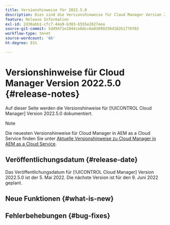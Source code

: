 ```yaml
---
title: Versionshinweise für 2022.5.0
description: Dies sind die Versionshinweise für Cloud Manager Version 2022.5.0.
feature: Release Information
exl-id: 2d38abb1-cfc7-44a9-b303-b555e2827eea
source-git-commit: 5dd9471e1044ce0dcc6a03099256d182b1776f02
workflow-type: tm+mt
source-wordcount: '86'
ht-degree: 81%

---
```



# Versionshinweise für Cloud Manager Version 2022.5.0 {#release-notes}

Auf dieser Seite werden die Versionshinweise für [!UICONTROL Cloud Manager] Version 2022.5.0 dokumentiert.

>[!NOTE]
>
>Die neuesten Versionshinweise für Cloud Manager in AEM as a Cloud Service finden Sie unter [Aktuelle Versionshinweise zu Cloud Manager in AEM as a Cloud Service](https://experienceleague.adobe.com/docs/experience-manager-cloud-service/content/implementing/using-cloud-manager/release-notes-cloud-manager/release-notes-cm-current.html?lang=de).

## Veröffentlichungsdatum {#release-date}

Das Veröffentlichungsdatum für [!UICONTROL Cloud Manager] Version 2022.5.0 ist der 5. Mai 2022. Die nächste Version ist für den 9. Juni 2022 geplant.

## Neue Funktionen {#what-is-new}

## Fehlerbehebungen {#bug-fixes}
